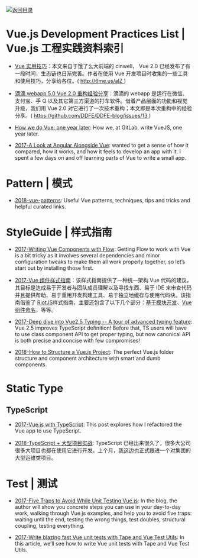 [![返回目录](https://user-images.githubusercontent.com/5803001/38079637-ff0abcf0-3371-11e8-9b76-ad651620afc7.jpg)](https://github.com/wxyyxc1992/Awesome-Lists)

# Vue.js Development Practices List | Vue.js 工程实践资料索引

- [Vue 实用技巧](http://6me.us/alZ)：本文来自于饿了么大前端的 cinwell， Vue 2.0 已经发布了有一段时间，生态链也日渐完善。作者在使用 Vue 开发项目时收集的一些工具和使用技巧，分享给各位。( http://6me.us/alZ )

* [滴滴 webapp 5.0 Vue 2.0 重构经验分享](https://github.com/DDFE/DDFE-blog/issues/13)：滴滴的 webapp 是运行在微信、支付宝、手 Q 以及其它第三方渠道的打车软件。借着产品层面的功能和视觉升级，我们用 Vue 2.0 对它进行了一次技术重构；本文即是本次重构中的经验分享。( https://github.com/DDFE/DDFE-blog/issues/13 )

* [How we do Vue: one year later](https://parg.co/U6b): How we, at GitLab, write VueJS, one year later.

* [2017-A Look at Angular Alongside Vue](https://johnpapa.net/a-look-at-angular-alongside-vue-1/): wanted to get a sense of how it compared, how it works, and how it feels to develop an app with it. I spent a few days on and off learning parts of Vue to write a small app.

# Pattern | 模式

- [2018-vue-patterns](https://github.com/learn-vuejs/vue-patterns): Useful Vue patterns, techniques, tips and tricks and helpful curated links.

# StyleGuide | 样式指南

- [2017-Writing Vue Components with Flow](https://alligator.io/vuejs/components-flow/): Getting Flow to work with Vue is a bit tricky as it involves several dependencies and minor configuration tweaks to make them all work properly together, so let’s start out by installing those first.

- [2017-Vue 组件样式指南](https://github.com/pablohpsilva/vuejs-component-style-guide)：该样式指南提供了一种统一架构 Vue 代码的建议，其目标是达成易于开发者与团队成员理解以及寻找东西、易于 IDE 来审查代码并且提供帮助、易于重用开发构建工具、易于独立地缓存与使用代码块。该指南借鉴了 [RiotJS](https://github.com/voorhoede/riotjs-style-guide)样式指南，主要还包含了以下几个部分：[基于模块开发](https://github.com/pablohpsilva/vuejs-component-style-guide#module-based-development)、[Vue 组件命名](https://github.com/pablohpsilva/vuejs-component-style-guide#vue-component-names)，等等。

- [2017-Deep dive into Vue2.5 Typing -- A tour of advanced typing feature](https://parg.co/UdZ): Vue 2.5 improves TypeScript definition! Before that, TS users will have to use class component API to get proper typing, but now canonical API is both precise and concise with few compromises!

- [2018-How to Structure a Vue.js Project](https://medium.com/@sandoche/29e4ddc1aeeb):
  The perfect Vue.js folder structure and component architecture with smart and dumb components.

# Static Type

## TypeScript

- [2017-Vue.js with TypeScript](https://johnpapa.net/vue-typescript/): This post explores how I refactored the Vue app to use TypeScript.

- [2018-TypeScript + 大型项目实战](https://juejin.im/post/5b54886ce51d45198f5c75d7): TypeScript 已经出来很久了，很多大公司很多大项目也都在使用它进行开发。上个月，我这边也正式跟进一个对集团的大型运维类项目。

# Test | 测试

- [2017-Five Traps to Avoid While Unit Testing Vue.js](https://parg.co/UkZ): In the blog, the author will show you concrete steps you can use in your day-to-day work, walking through Vue.js examples, and help you to avoid five traps: waiting until the end, testing the wrong things, test doubles, structural coupling, testing everything.

- [2017-Write blazing fast Vue unit tests with Tape and Vue Test Utils](https://medium.freecodecamp.org/how-to-write-blazing-fast-vue-unit-tests-with-tape-and-vue-test-utils-be069ccd4acf): In this article, we’ll see how to write Vue unit tests with Tape and Vue Test Utils.
